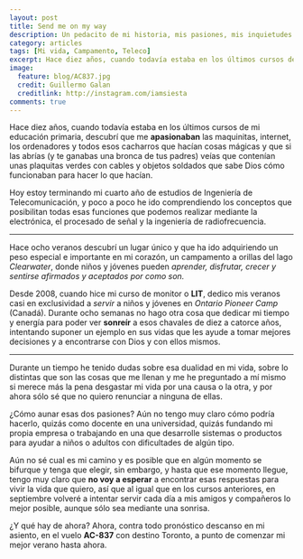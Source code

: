 ```yaml
---
layout: post
title: Send me on my way
description: Un pedacito de mi historia, mis pasiones, mis inquietudes
category: articles
tags: [Mi vida, Campamento, Teleco]
excerpt: Hace diez años, cuando todavía estaba en los últimos cursos de mi educación primaria, descubrí que me apasionaban
image:
  feature: blog/AC837.jpg
  credit: Guillermo Galan
  creditlink: http://instagram.com/iamsiesta
comments: true  
---
```


Hace diez años, cuando todavía estaba en los últimos cursos de mi educación primaria, descubrí que me **apasionaban** las maquinitas, internet, los ordenadores y todos esos cacharros que hacían cosas mágicas y que si las abrías (y te ganabas una bronca de tus padres) veías que contenían unas plaquitas verdes con cables y objetos soldados que sabe Dios cómo funcionaban para hacer lo que hacían.

Hoy estoy terminando mi cuarto año de estudios de Ingeniería de Telecomunicación, y poco a poco he ido comprendiendo los conceptos que posibilitan todas esas funciones que podemos realizar mediante la electrónica, el procesado de señal y la ingeniería de radiofrecuencia.

***

Hace ocho veranos descubrí un lugar único y que ha ido adquiriendo un peso especial e importante en mi corazón, un campamento a orillas del lago *Clearwater*, donde niños y jóvenes pueden *aprender, disfrutar, crecer y sentirse afirmados y aceptados por como son.*

Desde 2008, cuando hice mi curso de monitor o **LIT**, dedico mis veranos casi en exclusividad a *servir* a niños y jóvenes en *Ontario Pioneer Camp* (Canadá). Durante ocho semanas no hago otra cosa que dedicar mi tiempo y energía para poder ver **sonreír** a  esos chavales de diez a catorce años, intentando suponer un ejemplo en sus vidas que les ayude a tomar mejores decisiones y a encontrarse con Dios y con ellos mismos.

***

Durante un tiempo he tenido dudas sobre esa dualidad en mi vida, sobre lo distintas que son las cosas que me llenan y me he preguntado a mí mismo si merece más la pena desgastar mi vida por una causa o la otra, y por ahora sólo sé que no quiero renunciar a ninguna de ellas.

¿Cómo aunar esas dos pasiones?
Aún no tengo muy claro cómo podría hacerlo, quizás como docente en una universidad, quizás fundando mi propia empresa o trabajando en una que desarrolle sistemas o productos para ayudar a niños o adultos con dificultades de algún tipo.

 Aún no sé cual es mi camino y es posible que en algún momento se bifurque y tenga que elegir, sin embargo, y hasta que ese momento llegue, tengo muy claro que **no voy a esperar** a encontrar esas respuestas para vivir la vida que quiero, así que al igual que en los cursos anteriores, en septiembre volveré a intentar servir cada día a mis amigos y compañeros lo mejor posible, aunque sólo sea mediante una sonrisa.

¿Y qué hay de ahora?
Ahora, contra todo pronóstico descanso en mi asiento, en el vuelo **AC-837** con destino Toronto, a punto de comenzar mi mejor verano hasta ahora.
